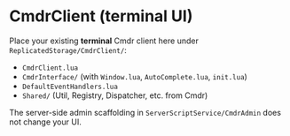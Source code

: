 # CmdrClient (terminal UI)

Place your existing **terminal** Cmdr client here under `ReplicatedStorage/CmdrClient/`:
- `CmdrClient.lua`
- `CmdrInterface/` (with `Window.lua`, `AutoComplete.lua`, `init.lua`)
- `DefaultEventHandlers.lua`
- `Shared/` (Util, Registry, Dispatcher, etc. from Cmdr)

The server-side admin scaffolding in `ServerScriptService/CmdrAdmin` does not change your UI.